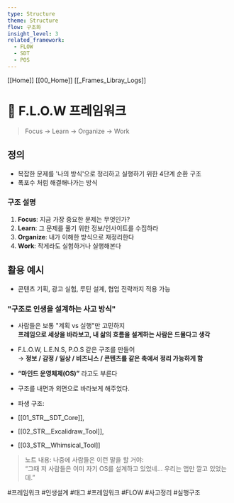 ```yaml
---
type: Structure
theme: Structure
flow: 구조화
insight_level: 3
related_framework:
  - FLOW
  - SDT
  - POS
---
```

[[Home]]
[[00_Home]]
[[_Frames_Libray_Logs]]

# 🌊 F.L.O.W 프레임워크

> Focus → Learn → Organize → Work

## 정의
- 복잡한 문제를 '나의 방식'으로 정리하고 실행하기 위한 4단계 순환 구조
- 폭포수 처럼 해결해나가는 방식

### 구조 설명
1. **Focus**: 지금 가장 중요한 문제는 무엇인가?
2. **Learn**: 그 문제를 풀기 위한 정보/인사이트를 수집하라
3. **Organize**: 내가 이해한 방식으로 재정리한다
4. **Work**: 작게라도 실험하거나 실행해본다

## 활용 예시
- 콘텐츠 기획, 광고 실험, 루틴 설계, 협업 전략까지 적용 가능

### **"구조로 인생을 설계하는 사고 방식"**

- 사람들은 보통 "계획 vs 실행"만 고민하지  
    **프레임으로 세상을 바라보고, 내 삶의 흐름을 설계하는 사람은 드물다고 생각**
    
- F.L.O.W, L.E.N.S, P.O.S 같은 구조를 만들어  
    → **정보 / 감정 / 일상 / 비즈니스 / 콘텐츠를 같은 축에서 정리 가능하게 함**

- **“마인드 운영체제(OS)”** 라고도 부른다 
- 구조를 내면과 외면으로 바라보게 해주었다.

- 파생 구조: 
- [[01_STR__SDT_Core]], 
- [[02_STR__Excalidraw_Tool]],
- [[03_STR__Whimsical_Tool]]

> 노트 내용:
> 나중에 사람들은 이런 말을 할 거야:  
> “그때 저 사람들은 이미 자기 OS를 설계하고 있었네... 우리는 앱만 깔고 있었는데.”

#프레임워크  #인생설계
#태그 #프레임워크 #FLOW #사고정리 #실행구조